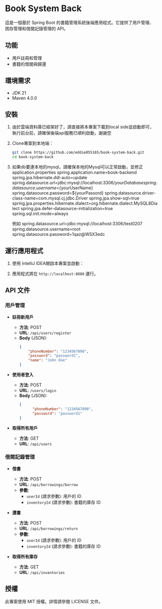 # Book System Back

這是一個基於 Spring Boot 的書籍管理系統後端應用程式。它提供了用戶管理、困存管理和借閱記錄管理的 API。

## 功能

- 用戶註冊和管理
- 書籍的借閱與歸還

## 環境需求

- JDK 21
- Maven 4.0.0

## 安裝

1. 由於雲端資料庫已經架好了，請直接將本專案下載到local side並啟動即可，執行前台前，請確保後端api服務已順利啟動，謝謝您

2. Clone專案到本地端：

    ```bash
    git clone https://github.com/eddie055165/book-system-back.git
    cd book-system-back
    ```

3. 如果db要連本地的mysql，請確保本地的Mysql可以正常啟動，並修正application.properties
   spring.application.name=book-backend
   spring.jpa.hibernate.ddl-auto=update
   spring.datasource.url=jdbc:mysql://localhost:3306/${yourDatabase}
   spring.datasource.username=${yourUserName}
   spring.datasource.password=${yourPassord}
   spring.datasource.driver-class-name=com.mysql.cj.jdbc.Driver
   spring.jpa.show-sql=true
   spring.jpa.properties.hibernate.dialect=org.hibernate.dialect.MySQL8Dialect
   spring.jpa.defer-datasource-initialization=true
   spring.sql.init.mode=always

   例如
   spring.datasource.url=jdbc:mysql://localhost:3306/test0207
   spring.datasource.username=root
   spring.datasource.password=1qaz@WSX3edc



## 運行應用程式

1. 使用 IntelliJ IDEA開啟本專案並啟動：

2. 應用程式將在 `http://localhost:8080` 運行。

## API 文件

### 用戶管理

- **註冊新用戶**
    - **方法**: POST
    - **URL**: `/api/users/register`
    - **Body** (JSON):
        ```json
        {
            "phoneNumber": "1234567890",
            "password": "password1",
            "name": "John Doe"
        }
        ```
- **使用者登入**
    - **方法**: POST
    - **URL**: `/users/login`
    - **Body** (JSON):
        ```json
        {
              "phoneNumber": "1234567890",
              "password": "password1"
        }
        ```

- **取得所有用戶**
    - **方法**: GET
    - **URL**: `/api/users`

### 借閱記錄管理

- **借書**
    - **方法**: POST
    - **URL**: `/api/borrowings/borrow`
    - **參數**: 
        - `userId` (請求參數): 用戶的 ID
        - `inventoryId` (請求參數): 書籍的庫存 ID

- **還書**
    - **方法**: POST
    - **URL**: `/api/borrowings/return`
    - **參數**: 
        - `userId` (請求參數): 用戶的 ID
        - `inventoryId` (請求參數): 書籍的庫存 ID
     
- **取得所有庫存**
    - **方法**: GET
    - **URL**: `/api/inventories`

## 授權

此專案使用 MIT 授權。詳情請參閱 LICENSE 文件。
